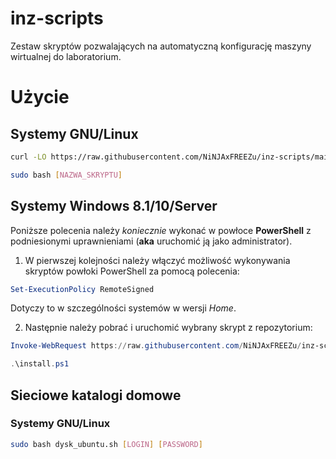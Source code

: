 # inz-scripts
Zestaw skryptów pozwalających na automatyczną konfigurację maszyny wirtualnej do laboratorium.

# Użycie
## Systemy GNU/Linux
```bash
curl -LO https://raw.githubusercontent.com/NiNJAxFREEZu/inz-scripts/main/[NAZWA_SKRYPTU]

sudo bash [NAZWA_SKRYPTU]
```


## Systemy Windows 8.1/10/Server
Poniższe polecenia należy *koniecznie* wykonać w powłoce **PowerShell** z podniesionymi uprawnieniami (**aka** uruchomić ją jako administrator).
1. W pierwszej kolejności należy włączyć możliwość wykonywania skryptów powłoki PowerShell za pomocą polecenia:

```powershell
Set-ExecutionPolicy RemoteSigned
```
Dotyczy to w szczególności systemów w wersji *Home*.

2. Następnie należy pobrać i uruchomić wybrany skrypt z repozytorium:
```powershell
Invoke-WebRequest https://raw.githubusercontent.com/NiNJAxFREEZu/inz-scripts/main/[NAZWA_SKRYPTU] -OutFile install.ps1

.\install.ps1
```

## Sieciowe katalogi domowe
### Systemy GNU/Linux
```bash
sudo bash dysk_ubuntu.sh [LOGIN] [PASSWORD]
```
